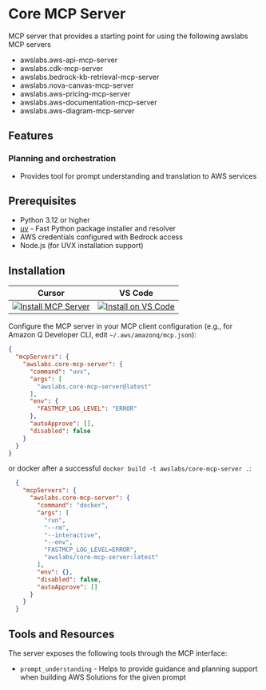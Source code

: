 # Core MCP Server

MCP server that provides a starting point for using the following awslabs MCP servers
- awslabs.aws-api-mcp-server
- awslabs.cdk-mcp-server
- awslabs.bedrock-kb-retrieval-mcp-server
- awslabs.nova-canvas-mcp-server
- awslabs.aws-pricing-mcp-server
- awslabs.aws-documentation-mcp-server
- awslabs.aws-diagram-mcp-server

## Features


### Planning and orchestration

- Provides tool for prompt understanding and translation to AWS services

## Prerequisites

- Python 3.12 or higher
- [uv](https://github.com/astral-sh/uv) - Fast Python package installer and resolver
- AWS credentials configured with Bedrock access
- Node.js (for UVX installation support)


## Installation

| Cursor | VS Code |
|:------:|:-------:|
| [![Install MCP Server](https://cursor.com/deeplink/mcp-install-light.svg)](https://cursor.com/en/install-mcp?name=awslabs.core-mcp-server&config=eyJjb21tYW5kIjoidXZ4IGF3c2xhYnMuY29yZS1tY3Atc2VydmVyQGxhdGVzdCIsImVudiI6eyJGQVNUTUNQX0xPR19MRVZFTCI6IkVSUk9SIn0sImF1dG9BcHByb3ZlIjpbXSwiZGlzYWJsZWQiOmZhbHNlfQ%3D%3D) | [![Install on VS Code](https://img.shields.io/badge/Install_on-VS_Code-FF9900?style=flat-square&logo=visualstudiocode&logoColor=white)](https://insiders.vscode.dev/redirect/mcp/install?name=Core%20MCP%20Server&config=%7B%22command%22%3A%22uvx%22%2C%22args%22%3A%5B%22awslabs.core-mcp-server%40latest%22%5D%2C%22env%22%3A%7B%22FASTMCP_LOG_LEVEL%22%3A%22ERROR%22%7D%2C%22autoApprove%22%3A%5B%5D%2C%22disabled%22%3Afalse%7D) |

Configure the MCP server in your MCP client configuration (e.g., for Amazon Q Developer CLI, edit `~/.aws/amazonq/mcp.json`):

```json
{
  "mcpServers": {
    "awslabs.core-mcp-server": {
      "command": "uvx",
      "args": [
        "awslabs.core-mcp-server@latest"
      ],
      "env": {
        "FASTMCP_LOG_LEVEL": "ERROR"
      },
      "autoApprove": [],
      "disabled": false
    }
  }
}
```

or docker after a successful `docker build -t awslabs/core-mcp-server .`:

```json
  {
    "mcpServers": {
      "awslabs.core-mcp-server": {
        "command": "docker",
        "args": [
          "run",
          "--rm",
          "--interactive",
          "--env",
          "FASTMCP_LOG_LEVEL=ERROR",
          "awslabs/core-mcp-server:latest"
        ],
        "env": {},
        "disabled": false,
        "autoApprove": []
      }
    }
  }
```

## Tools and Resources

The server exposes the following tools through the MCP interface:

- `prompt_understanding` - Helps to provide guidance and planning support when building AWS Solutions for the given prompt
